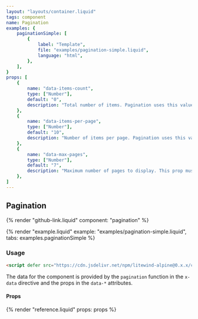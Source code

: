 ```yaml
---
layout: "layouts/container.liquid"
tags: component
name: Pagination
examples: {
    paginationSimple: [
        {
            label: "Template",
            file: "examples/pagination-simple.liquid",
            language: "html",
        },
    ],
}
props: [
    {
        name: "data-items-count",
        type: ["Number"],
        default: "0",
        description: "Total number of items. Pagination uses this value to compute the number of pages to render. It is usually provided by another component that uses pagination for navigation.",
    },
    {
        name: "data-items-per-page",
        type: ["Number"],
        default: "10",
        description: "Number of items per page. Pagination uses this value to compute the number of pages to render. It is usually provided by another component that uses pagination for navigation. `0` disables pagination (displays only 1 page).",
    },
    {
        name: "data-max-pages",
        type: ["Number"],
        default: "7",
        description: "Maximum number of pages to display. This prop must have value of 3 or more.",
    },
]
---
```

## Pagination

{% render "github-link.liquid" component: "pagination" %}

{% render "example.liquid" example: "examples/pagination-simple.liquid", tabs: examples.paginationSimple %}

### Usage

```html
<script defer src="https://cdn.jsdelivr.net/npm/litewind-alpine@0.x.x/components/pagination/dist/cdn.min.js"></script>
```

The data for the component is provided by the `pagination` function in the `x-data` directive and the props in the `data-*` attributes.

#### Props

{% render "reference.liquid" props: props %}
